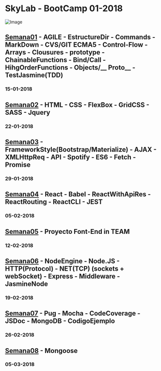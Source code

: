 # SkyLab - BootCamp 01-2018

![Image](https://camo.githubusercontent.com/7b3a7c3e9cdafad0258e05bbfd5b9d2ca38ba912/687474703a2f2f7777772e736b796c6162636f646572732e636f6d2f696d616765732f3430332f64656661756c742e706e67)

## [Semana01](https://github.com/VGamezz19/skylab-boot-notes/tree/master/semana01) - AGILE - EstructureDir - Commands - MarkDown - CVS/GIT ECMA5 - Control-Flow - Arrays - Clousures - prototype - ChainableFunctions - Bind/Call - HihgOrderFunctions - Objects/__ Proto__ - TestJasmine(TDD)

### 15-01-2018

## [Semana02](https://github.com/VGamezz19/skylab-boot-notes/tree/master/semana02) - HTML - CSS - FlexBox - GridCSS - SASS - Jquery

### 22-01-2018

## [Semana03](https://github.com/VGamezz19/skylab-boot-notes/tree/master/semana03) - FrameworkStyle(Bootstrap/Materialize) - AJAX - XMLHttpReq - API - Spotify - ES6 - Fetch - Promise

### 29-01-2018

## [Semana04](https://github.com/VGamezz19/skylab-boot-notes/tree/master/semana04) - React - Babel - ReactWithApiRes - ReactRouting - ReactCLI - JEST

### 05-02-2018

## [Semana05](https://github.com/VGamezz19/skylab-boot-notes/tree/master/semana05) - Proyecto Font-End in TEAM

### 12-02-2018

## [Semana06](https://github.com/VGamezz19/skylab-boot-notes/tree/master/semana06) - NodeEngine - Node.JS - HTTP(Protocol) - NET(TCP) (sockets + webSocket) - Express - Middleware - JasmineNode

### 19-02-2018

## [Semana07](https://github.com/VGamezz19/skylab-boot-notes/tree/master/semana07) - Pug - Mocha - CodeCoverage - JSDoc - MongoDB - CodigoEjemplo

### 26-02-2018

## [Semana08](https://github.com/VGamezz19/skylab-boot-notes/tree/master/semana08) - Mongoose

### 05-03-2018